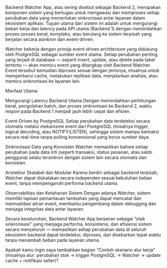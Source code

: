 Backend Watcher App, atau sering disebut sebagai Backend 2, merupakan komponen sistem yang bertugas untuk mengawasi dan memproses setiap perubahan data yang memerlukan sinkronisasi antar layanan dalam ekosistem aplikasi.
Tujuan utama dari sistem ini adalah untuk mengurangi beban kerja dan latency pada API utama (Backend 1) dengan memindahkan proses-proses berat, kompleks, atau berulang ke sistem terpisah yang berjalan secara asinkron dan event-driven.

Watcher bekerja dengan prinsip event-driven architecture yang didukung oleh PostgreSQL sebagai sumber event utama. Setiap perubahan penting yang terjadi di database — seperti insert, update, atau delete pada tabel tertentu — akan memicu event yang ditangkap oleh Backend Watcher. Event tersebut kemudian diproses sesuai dengan jenisnya, misalnya untuk memperbarui cache, melakukan replikasi data, menjalankan analisis, atau memicu sinkronisasi ke layanan lain.

Manfaat Utama:

Mengurangi Latency Backend Utama
Dengan memindahkan perhitungan berat, pengolahan batch, dan proses sinkronisasi ke Backend 2, waktu respon pada Backend 1 menjadi jauh lebih cepat dan efisien.

Event-Driven by PostgreSQL
Setiap perubahan data terdeteksi secara otomatis melalui mekanisme event dari PostgreSQL (misalnya trigger, logical decoding, atau NOTIFY/LISTEN), sehingga sistem mampu bereaksi secara real-time tanpa polling konvensional yang boros sumber daya.

Sinkronisasi Data yang Konsisten
Watcher memastikan bahwa setiap perubahan pada data inti (seperti transaksi, status pesanan, atau saldo pengguna) selalu tersinkron dengan sistem lain secara otomatis dan konsisten.

Arsitektur Skalabel dan Modular
Karena berdiri sebagai backend terpisah, Watcher dapat diskalakan secara independen sesuai kebutuhan beban event, tanpa mempengaruhi performa backend utama.

Observabilitas dan Ketahanan Sistem
Dengan adanya Watcher, sistem memiliki lapisan pemantauan tambahan yang dapat mencatat dan memvalidasi aliran event, membantu pengembang dalam debugging dan menjaga integritas data antar layanan.

Secara keseluruhan, Backend Watcher App berperan sebagai “otak sinkronisasi” yang menjaga performa, konsistensi, dan efisiensi sistem secara menyeluruh — memastikan setiap perubahan data di seluruh ekosistem backend dapat terdeteksi, diproses, dan disebarkan tepat waktu tanpa menambah beban pada layanan utama.

Apakah kamu ingin saya tambahkan bagian "Contoh skenario alur kerja" (misalnya alur: perubahan stok → trigger PostgreSQL → Watcher → update cache + notifikasi seller)?